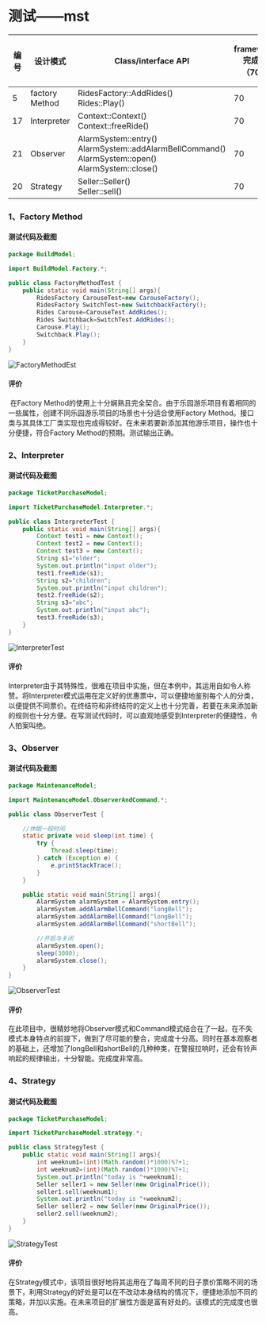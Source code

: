 # 测试——mst

| 编号 | 设计模式       | Class/interface API                                          | framework完成分（70） | Sample program完成度（30） | 备注说明 |
| ---- | -------------- | ------------------------------------------------------------ | --------------------- | -------------------------- | -------- |
| 5    | factory Method | RidesFactory::AddRides()<br />Rides::Play()                  | 70                    | 30                         |          |
| 17   | Interpreter    | Context::Context()<br />Context::freeRide()                  | 70                    | 30                         |          |
| 21   | Observer       | AlarmSystem::entry()<br />AlarmSystem::addAlarmBellCommand()<br />AlarmSystem::open()<br />AlarmSystem::close() | 70                    | 30                         |          |
| 20   | Strategy       | Seller::Seller()<br />Seller::sell()                         | 70                    | 30                         |          |



### 1、Factory Method

#### 		测试代码及截图

```java
package BuildModel;

import BuildModel.Factory.*;

public class FactoryMethodTest {
    public static void main(String[] args){
        RidesFactory CarouseTest=new CarouseFactory();
        RidesFactory SwitchTest=new SwitchbackFactory();
        Rides Carouse=CarouseTest.AddRides();
        Rides Switchback=SwitchTest.AddRides();
        Carouse.Play();
        Switchback.Play();
    }
}
```

![FactoryMethodEst](C:\Users\94394\Desktop\FactoryMethodEst.png)



#### 		评价

​	在Factory Method的使用上十分娴熟且完全契合。由于乐园游乐项目有着相同的一些属性，创建不同乐园游乐项目的场景也十分适合使用Factory Method。接口类与其具体工厂类实现也完成得较好。在未来若要新添加其他游乐项目，操作也十分便捷，符合Factory Method的预期。测试输出正确。





### 2、Interpreter

#### 		测试代码及截图

```java
package TicketPurchaseModel;

import TicketPurchaseModel.Interpreter.*;

public class InterpreterTest {
    public static void main(String[] args){
        Context test1 = new Context();
        Context test2 = new Context();
        Context test3 = new Context();
        String s1="older";
        System.out.println("input older");
        test1.freeRide(s1);
        String s2="children";
        System.out.println("input children");
        test2.freeRide(s2);
        String s3="abc";
        System.out.println("input abc");
        test3.freeRide(s3);
    }
}
```

![InterpreterTest](C:\Users\94394\Desktop\InterpreterTest.png)

#### 		

#### 评价

​	Interpreter由于其特殊性，很难在项目中实施，但在本例中，其运用自如令人称赞。将Interpreter模式运用在定义好的优惠票中，可以便捷地鉴别每个人的分类，以便提供不同票价。在终结符和非终结符的定义上也十分完善，若要在未来添加新的规则也十分方便。在写测试代码时，可以直观地感受到Interpreter的便捷性，令人拍案叫绝。



### 3、Observer

#### 		测试代码及截图

```java
package MaintenanceModel;

import MaintenanceModel.ObserverAndCommand.*;

public class ObserverTest {

    //休眠一段时间
    static private void sleep(int time) {
        try {
            Thread.sleep(time);
        } catch (Exception e) {
            e.printStackTrace();
        }
    }

    public static void main(String[] args){
        AlarmSystem alarmSystem = AlarmSystem.entry();
        alarmSystem.addAlarmBellCommand("longBell");
        alarmSystem.addAlarmBellCommand("longBell");
        alarmSystem.addAlarmBellCommand("shortBell");

        //开启与关闭
        alarmSystem.open();
        sleep(3000);
        alarmSystem.close();
    }
}

```

![ObserverTest](C:\Users\94394\Desktop\ObserverTest.png)



#### 评价

​		在此项目中，很精妙地将Observer模式和Command模式结合在了一起，在不失模式本身特点的前提下，做到了尽可能的整合，完成度十分高。同时在基本观察者的基础上，还增加了longBell和shortBell的几种种类，在警报拉响时，还会有铃声响起的规律输出，十分智能。完成度非常高。





### 4、Strategy

#### 		测试代码及截图

```java
package TicketPurchaseModel;

import TicketPurchaseModel.strategy.*;

public class StrategyTest {
    public static void main(String[] args){
        int weeknum1=(int)(Math.random()*1000)%7+1;
        int weeknum2=(int)(Math.random()*1000)%7+1;
        System.out.println("today is "+weeknum1);
        Seller seller1 = new Seller(new OriginalPrice());
        seller1.sell(weeknum1);
        System.out.println("today is "+weeknum2);
        Seller seller2 = new Seller(new OriginalPrice());
        seller2.sell(weeknum2);
    }
}

```



![StrategyTest](C:\Users\94394\Desktop\StrategyTest.png)

#### 		

#### 评价

​		在Strategy模式中，该项目很好地将其运用在了每周不同的日子票价策略不同的场景下，利用Strategy的好处是可以在不改动本身结构的情况下，便捷地添加不同的策略，并加以实施。在未来项目的扩展性方面是富有好处的。该模式的完成度也很高。

